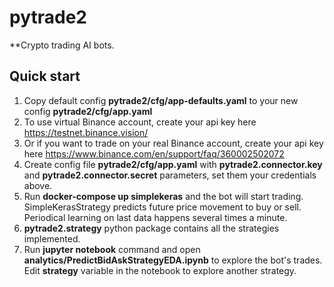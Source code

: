 # pytrade2
**Сrypto trading AI bots.
## Quick start
1. Copy default config **pytrade2/cfg/app-defaults.yaml** to your new config  **pytrade2/cfg/app.yaml**
2. To use virtual Binance account, create your api key here https://testnet.binance.vision/
3. Or if you want to trade on your real Binance account, create your api key here https://www.binance.com/en/support/faq/360002502072
4. Create config file **pytrade2/cfg/app.yaml** with **pytrade2.connector.key** and **pytrade2.connector.secret** parameters, set them your credentials above. 
5. Run **docker-compose up simplekeras** and the bot will start trading. SimpleKerasStrategy predicts future price movement to buy or sell. Periodical learning on last data happens several times a minute.
6. **pytrade2.strategy** python package contains all the strategies implemented. 
7. Run **jupyter notebook** command and open **analytics/PredictBidAskStrategyEDA.ipynb** to explore the bot's trades. Edit **strategy** variable in the notebook to explore another strategy.


